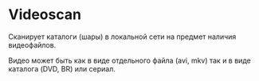 Videoscan
=========

Сканирует каталоги (шары) в локальной сети на предмет
наличия видеофайлов.


Видео может быть как в виде отдельного файла (avi, mkv)
так и в виде каталога (DVD, BR) или сериал.



